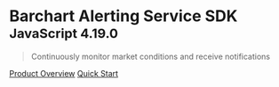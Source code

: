 # Barchart Alerting Service SDK <small>JavaScript 4.19.0</small>

> Continuously monitor market conditions and receive notifications

[Product Overview](/content/product_overview)
[Quick Start](/content/quick_start)